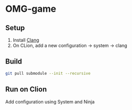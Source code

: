 # OMG-game

## Setup

1. Install [Clang](https://github.com/llvm/llvm-project/releases/download/llvmorg-16.0.0/LLVM-16.0.0-win64.exe)
2. On CLion, add a new configuration -> system -> clang

## Build

```bash
git pull submodule --init --recursive
```


## Run on Clion

Add configuration using System and Ninja